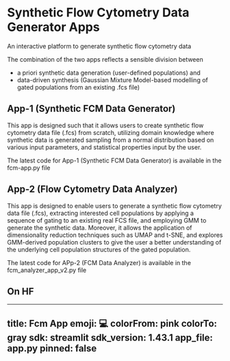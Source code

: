 # Synthetic Flow Cytometry Data Generator Apps
An interactive platform to generate synthetic flow cytometry data

The combination of the two apps reflects a sensible division between 
- a priori synthetic data generation (user-defined populations) and
- data-driven synthesis (Gaussian Mixture Model-based modelling of gated populations from an existing .fcs file)

## App-1  (Synthetic FCM Data Generator)
This app is designed such that it allows users to create synthetic flow cytometry data 
file (.fcs) from scratch, utilizing domain knowledge where synthetic data is generated 
sampling from a normal distribution based on various input parameters, and statistical properties input by the user. 

The latest code for App-1 (Synthetic FCM Data Generator) is available in the fcm-app.py file

## App-2 (Flow Cytometry Data Analyzer)
This app is designed to enable users to generate a synthetic flow cytometry data file 
(.fcs), extracting interested cell populations by applying a sequence of gating to an 
existing real FCS file, and employing GMM to generate the synthetic data. Moreover, it 
allows the application of dimensionality reduction techniques such as UMAP and t-SNE, and explores GMM-derived population clusters to give the user a better understanding of the 
underlying cell population structures of the gated population. 


The latest code for APp-2 (FCM Data Analyzer) is available in the fcm_analyzer_app_v2.py file


## On HF

---
title: Fcm App
emoji: 💻
colorFrom: pink
colorTo: gray
sdk: streamlit
sdk_version: 1.43.1
app_file: app.py
pinned: false
---

 
